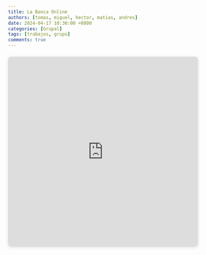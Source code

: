 ```yaml
---
title: La Banca Online
authors: [tomas, miguel, hector, matias, andres]
date: 2024-04-17 10:30:00 +0800
categories: [Grupal]
tags: [trabajos, grupo]
comments: true
---
```


<div style="position: relative; width: 100%; height: 0; padding-top: 100.0000%;
 padding-bottom: 0; box-shadow: 0 2px 8px 0 rgba(63,69,81,0.16); margin-top: 1.6em; margin-bottom: 0.9em; overflow: hidden;
 border-radius: 8px; will-change: transform;">
  <iframe loading="lazy" style="position: absolute; width: 100%; height: 100%; top: 0; left: 0; border: none; padding: 0;margin: 0;"
    src="https:&#x2F;&#x2F;www.canva.com&#x2F;design&#x2F;DAGCeEewjO0&#x2F;CTfbSXOflMikbXFR3fXiog&#x2F;view?embed" allowfullscreen="allowfullscreen" allow="fullscreen">
  </iframe>
</div>
<a href="https:&#x2F;&#x2F;www.canva.com&#x2F;design&#x2F;DAGCeEewjO0&#x2F;CTfbSXOflMikbXFR3fXiog&#x2F;view?utm_content=DAGCeEewjO0&amp;utm_campaign=designshare&amp;utm_medium=embeds&amp;utm_source=link" target="_blank" rel="noopener">
